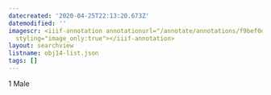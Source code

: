 ```yaml
---
datecreated: '2020-04-25T22:13:20.673Z'
datemodified: ''
imagescr: <iiif-annotation annotationurl="/annotate/annotations/f9bef0d8-8741-11ea-ab94-5254008afee6.json"
  styling="image_only:true"></iiif-annotation>
layout: searchview
listname: obj14-list.json
tags: []
---
```

1 Male